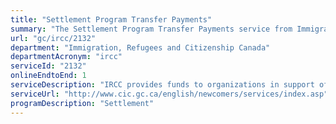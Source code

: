 ```yaml
---
title: "Settlement Program Transfer Payments"
summary: "The Settlement Program Transfer Payments service from Immigration, Refugees and Citizenship Canada is available end-to-end online, according to the GC Service Inventory."
url: "gc/ircc/2132"
department: "Immigration, Refugees and Citizenship Canada"
departmentAcronym: "ircc"
serviceId: "2132"
onlineEndtoEnd: 1
serviceDescription: "IRCC provides funds to organizations in support of the delivery of settlement programs in provinces and territories except Quebec. Contribution agreements are the main mechanism for funding the delivery of services to newcomers. Services include pre-arrival services, needs and assets assessments and referrals, language training, information about life in Canada, links to employment and building community connections and support services that facilitate access to settlement programming."
serviceUrl: "http://www.cic.gc.ca/english/newcomers/services/index.asp"
programDescription: "Settlement"
---
```

